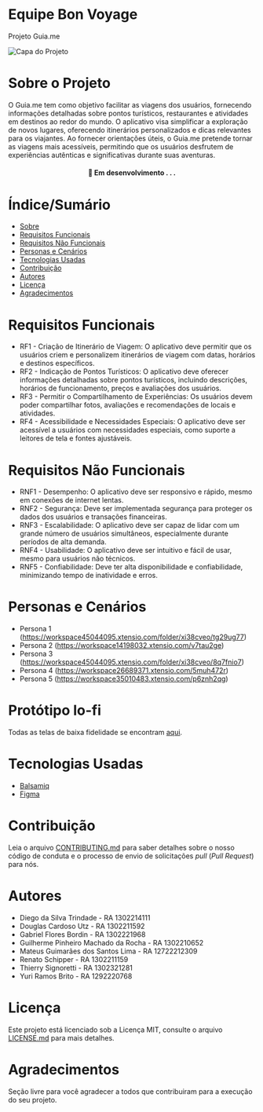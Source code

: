 # Equipe Bon Voyage

Projeto Guia.me

![Capa do Projeto](https://picsum.photos/850/280)

# Sobre o Projeto

O Guia.me tem como objetivo facilitar as viagens dos usuários, fornecendo informações detalhadas sobre pontos turísticos, restaurantes e atividades em destinos ao redor do mundo. O aplicativo visa simplificar a exploração de novos lugares, oferecendo itinerários personalizados e dicas relevantes para os viajantes. Ao fornecer orientações úteis, o Guia.me pretende tornar as viagens mais acessíveis, permitindo que os usuários desfrutem de experiências autênticas e significativas durante suas aventuras.

<h4 align="center"> 
	🚧  Em desenvolvimento . . .
</h4>

# Índice/Sumário

* [Sobre](#sobre-o-projeto)
* [Requisitos Funcionais](#requisitos-funcionais)
* [Requisitos Não Funcionais](#requisitos-não-funcionais)
* [Personas e Cenários](#personas-e-cenários)
* [Tecnologias Usadas](#tecnologias-usadas)
* [Contribuição](#contribuição)
* [Autores](#autores)
* [Licença](#licença)
* [Agradecimentos](#agradecimentos)

# Requisitos Funcionais

* RF1 - Criação de Itinerário de Viagem: O aplicativo deve permitir que os usuários criem e personalizem itinerários de viagem com datas, horários e destinos específicos.
* RF2 - Indicação de Pontos Turísticos: O aplicativo deve oferecer informações detalhadas sobre pontos turísticos, incluindo descrições, horários de funcionamento, preços e avaliações dos usuários.
* RF3 - Permitir o Compartilhamento de Experiências: Os usuários devem poder compartilhar fotos, avaliações e recomendações de locais e atividades.
* RF4 - Acessibilidade e Necessidades Especiais: O aplicativo deve ser acessível a usuários com necessidades especiais, como suporte a leitores de tela e fontes ajustáveis.

# Requisitos Não Funcionais

* RNF1 - Desempenho: O aplicativo deve ser responsivo e rápido, mesmo em conexões de internet lentas.
* RNF2 - Segurança: Deve ser implementada segurança para proteger os dados dos usuários e transações financeiras.
* RNF3 - Escalabilidade: O aplicativo deve ser capaz de lidar com um grande número de usuários simultâneos, especialmente durante períodos de alta demanda.
* RNF4 - Usabilidade: O aplicativo deve ser intuitivo e fácil de usar, mesmo para usuários não técnicos.
* RNF5 - Confiabilidade: Deve ter alta disponibilidade e confiabilidade, minimizando tempo de inatividade e erros.

# Personas e Cenários

* Persona 1 (https://workspace45044095.xtensio.com/folder/xi38cveo/tg29ug77)
* Persona 2 (https://workspace14198032.xtensio.com/v7tau2ge)
* Persona 3 (https://workspace45044095.xtensio.com/folder/xi38cveo/8q7fnio7)
* Persona 4 (https://workspace26689371.xtensio.com/5muh472r)
* Persona 5 (https://workspace35010483.xtensio.com/p6znh2qg)

# Protótipo lo-fi

Todas as telas de baixa fidelidade se encontram [aqui](https://github.com/gabeflowers/A3-Usabilidade_e_desenvolvimento_web/blob/main/prototype/lo-fi_prototype.pdf).

# Tecnologias Usadas

* [Balsamiq](https://balsamiq.com/)
* [Figma](https://www.figma.com/)

# Contribuição

Leia o arquivo [CONTRIBUTING.md](CONTRIBUTING.md) para saber detalhes sobre o nosso código de conduta e o processo de envio de solicitações *pull* (*Pull Request*) para nós.

# Autores

* Diego da Silva Trindade - RA 1302214111</li>
* Douglas Cardoso Utz - RA 1302211592</li>
* Gabriel Flores Bordin - RA 1302221968</li>
* Guilherme Pinheiro Machado da Rocha - RA 1302210652</li>
* Mateus Guimarães dos Santos Lima - RA 12722212309</li>
* Renato Schipper - RA 1302211159</li>
* Thierry Signoretti - RA 1302321281</li>
* Yuri Ramos Brito - RA 1292220768</li>

# Licença

Este projeto está licenciado sob a Licença MIT, consulte o arquivo [LICENSE.md](LICENSE.md) para mais detalhes.

# Agradecimentos

Seção livre para você agradecer a todos que contribuiram para a execução do seu projeto.
